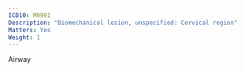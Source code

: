 ```yaml
---
ICD10: M9991
Description: "Biomechanical lesion, unspecified: Cervical region"
Matters: Yes
Weight: 1
---
```

Airway
